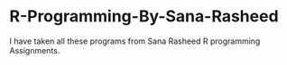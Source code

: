 # R-Programming-By-Sana-Rasheed
I have taken all these programs from Sana Rasheed R programming Assignments.
